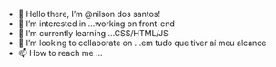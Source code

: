 - 👋 Hello there, I’m @nilson dos santos!
- 👀 I’m interested in ...working on front-end
- 🌱 I’m currently learning ...CSS/HTML/JS
- 💞️ I’m looking to collaborate on ...em tudo que tiver aí meu alcance
- 📫 How to reach me ...

<!---
nilsonsantos37/nilsonsantos37 is a ✨ special ✨ repository because its `README.md` (this file) appears on your GitHub profile.
You can click the Preview link to take a look at your changes.
--->
